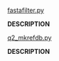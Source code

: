 [fastafilter.py](./fastafilter.py)

**DESCRIPTION**

[q2_mkrefdb.py](./q2_mkrefdb.py)

**DESCRIPTION**



